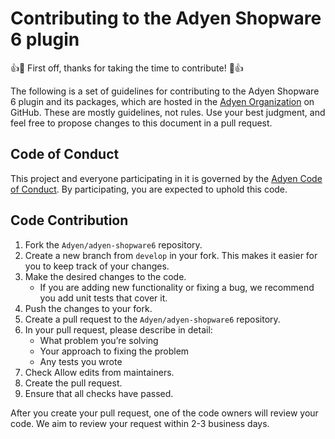 # Contributing to the Adyen Shopware 6 plugin
👍🎉 First off, thanks for taking the time to contribute! 🎉👍

The following is a set of guidelines for contributing to the Adyen Shopware 6 plugin and its packages, which are hosted 
in the [Adyen Organization](https://github.com/adyen) on GitHub. These are mostly guidelines, not rules. Use your best 
judgment, and feel free to propose changes to this document in a pull request.

## Code of Conduct
This project and everyone participating in it is governed by the [Adyen Code of Conduct](CODE_OF_CONDUCT.md). 
By participating, you are expected to uphold this code.

## Code Contribution

1. Fork the `Adyen/adyen-shopware6` repository.
2. Create a new branch from `develop` in your fork. This makes it easier for you to keep track of your changes.
3. Make the desired changes to the code.
    * If you are adding new functionality or fixing a bug, we recommend you add unit tests that cover it.
4. Push the changes to your fork.
5. Create a pull request to the `Adyen/adyen-shopware6` repository.
6. In your pull request, please describe in detail:
    * What problem you’re solving
    * Your approach to fixing the problem
    * Any tests you wrote
7. Check Allow edits from maintainers.
8. Create the pull request.
9. Ensure that all checks have passed.

After you create your pull request, one of the code owners will review your code.
We aim to review your request within 2-3 business days.
